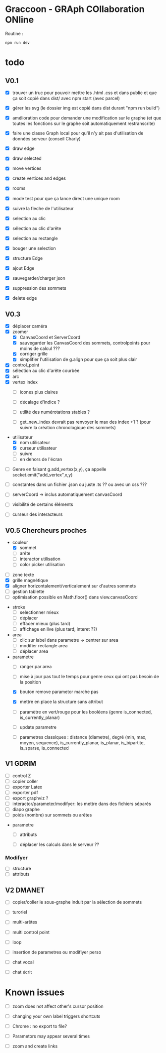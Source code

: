 # Graccoon - GRAph COllaboration ONline

Routine :

```
npm run dev
```

# todo

## V0.1

- [X] trouver un truc pour pouvoir mettre les .html .css et dans public et que ça soit copié dans dist/ avec npm start (avec parcel)
- [X] gérer les svg (le dossier img est copié dans dist durant "npm run build")
- [X] amélioration code pour demander une modification sur le graphe (et que toutes les fonctions sur le graphe soit automatiquement restranscrite)
- [X] faire une classe Graph local pour qu'il n'y ait pas d'utilisation de données serveur (conseil Charly) 

- [x] draw edge
- [X] draw selected

- [X] move vertices
- [X] create vertices and edges
- [X] rooms
- [X] mode test pour que ça lance direct une unique room
- [X] suivre la fleche de l'utilisateur

- [X] selection au clic
- [X] sélection au clic d'arête
- [X] selection au rectangle
- [X] bouger une selection

- [X] structure Edge
- [X] ajout Edge

- [X] sauvegarder/charger json

- [X] suppression des sommets
- [X] delete edge

## V0.3

- [X] déplacer caméra
- [X] zoomer  
    - [X] CanvasCoord et ServerCoord
    - [X] sauvegarder les CanvasCoord des sommets, controlpoints pour moins de calcul ???
    - [X] corriger grille
    - [X] simplifier l'utilisation de g.align pour que ça soit plus clair

- [X] control_point
- [X] sélection au clic d'arête courbée
- [X] arc
- [X] vertex index
    - [ ] icones plus claires
    - [ ] décalage d'indice ?
    - [ ] utilité des numérotations stables ?
    - [ ] get_new_index devrait pas renvoyer le max des index +1 ? (pour suivre la création chronologique des sommets)
    

- utilisateur
    - [X] nom utilisateur
    - [X] curseur utilisateur
    - [ ] suivre
    - [ ] en dehors de l'écran

- [ ] Genre en faisant g.add_vertex(x,y), ça appelle socket.emit("add_vertex",x,y)
- [ ] constantes dans un fichier .json ou juste .ts ?? ou avec un css ???

- [ ] serverCoord -> inclus automatiquement canvasCoord
- [ ] visibilité de certains éléments
- [ ] curseur des interacteurs

## V0.5 Chercheurs proches

- couleur
    - [X] sommet
    - [ ] arête
    - [ ] interactor utilisation
    - [ ] color picker utilisation
- [ ] zone texte
- [X] grille magnétique
- [X] aligner horizontalement/verticalement sur d'autres sommets
- [ ] gestion tablette
- [ ] optimisation possible en Math.floor() dans view.canvasCoord

- stroke
    - [ ] selectionner mieux
    - [ ] déplacer
    - [ ] effacer mieux (plus tard)
    - [ ] affichage en live (plus tard, interet ??)

- area 
    - [ ] clic sur label dans parametre -> centrer sur area
    - [ ] modifier rectangle area
    - [ ] déplacer area

- parametre
    - [ ] ranger par area
    - [ ] mise à jour pas tout le temps pour genre ceux qui ont pas besoin de la position
    - [X] bouton remove parametor marche pas
    - [X] mettre en place la structure sans attribut
    - [ ] paramètre en vert/rouge pour les booléens (genre is_connected, is_currently_planar)
    - [ ] update parametre
    - [ ] parametres classiques : distance (diametre), degré (min, max, moyen, sequence), is_currently_planar, is_planar, is_bipartite, is_sparse, is_connected 



## V1 GDRIM

- [ ] control Z
- [ ] copier coller
- [ ] exporter Latex
- [ ] exporter pdf
- [ ] export graphviz ?
- [ ] interactor/parameter/modifyer: les mettre dans des fichiers séparés
- [ ] diapo graphe
- [ ] poids (nombre) sur sommets ou arêtes

- parametre
    - [ ] attributs
    - [ ] déplacer les calculs dans le serveur ??


### Modifyer
- [ ] structure
- [ ] attributs

## V2 DMANET

- [ ] copier/coller le sous-graphe induit par la sélection de sommets
- [ ] turoriel
- [ ] multi-arêtes
- [ ] multi control point
- [ ] loop
- [ ] insertion de parametres ou modifiyer perso
- [ ] chat vocal
- [ ] chat écrit


# Known issues 
- [ ] zoom does not affect other's cursor position
- [ ] changing your own label triggers shortcuts
- [ ] Chrome : no export to file? 
- [ ] Parametors may appear several times
- [ ] zoom and create links


